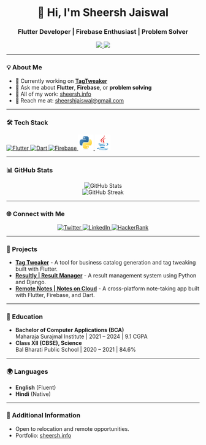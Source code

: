 <h1 align="center">👋 Hi, I'm Sheersh Jaiswal</h1>
<h3 align="center">Flutter Developer | Firebase Enthusiast | Problem Solver</h3>

<p align="center">
  <a href="https://sheersh.info" target="_blank">
    <img src="https://img.shields.io/badge/Portfolio-sheersh.info-purple?style=for-the-badge&logo=firefox-browser" />
  </a>
  <a href="mailto:sheershjaiswal@gmail.com">
    <img src="https://img.shields.io/badge/Email-sheershjaiswal@gmail.com-blue?style=for-the-badge&logo=gmail" />
  </a>
</p>

---

### 💡 About Me

- 🔭 Currently working on [**TagTweaker**](https://github.com/ChromaBeast/tagtweaker)
- 💬 Ask me about **Flutter**, **Firebase**, or **problem solving**
- 📂 All of my work: [sheersh.info](https://sheersh.info)
- 📧 Reach me at: sheershjaiswal@gmail.com

---

### 🛠️ Tech Stack

<p align="left">
  <a href="https://flutter.dev" target="_blank">
    <img src="https://www.vectorlogo.zone/logos/flutterio/flutterio-icon.svg" alt="Flutter" width="40" height="40"/>
  </a>
  <a href="https://dart.dev" target="_blank">
    <img src="https://www.vectorlogo.zone/logos/dartlang/dartlang-icon.svg" alt="Dart" width="40" height="40"/>
  </a>
  <a href="https://firebase.google.com/" target="_blank">
    <img src="https://www.vectorlogo.zone/logos/firebase/firebase-icon.svg" alt="Firebase" width="40" height="40"/>
  </a>
  <a href="https://www.python.org" target="_blank">
    <img src="https://raw.githubusercontent.com/devicons/devicon/master/icons/python/python-original.svg" alt="Python" width="40" height="40"/>
  </a>
  <a href="https://www.java.com" target="_blank">
    <img src="https://raw.githubusercontent.com/devicons/devicon/master/icons/java/java-original.svg" alt="Java" width="40" height="40"/>
  </a>
</p>

---

### 📊 GitHub Stats

<p align="center">
  <img src="https://github-readme-stats.vercel.app/api?username=chromabeast&show_icons=true&locale=en&hide=prs&theme=radical" alt="GitHub Stats"/>
  <br>
  <img src="https://github-readme-streak-stats.herokuapp.com/?user=chromabeast&theme=radical" alt="GitHub Streak"/>
</p>

---

### 🌐 Connect with Me

<p align="center">
  <a href="https://twitter.com/sheershjaiswal" target="blank">
    <img src="https://img.shields.io/twitter/follow/sheershjaiswal?logo=twitter&style=for-the-badge" alt="Twitter" />
  </a>
  <a href="https://linkedin.com/in/sheersh-jaiswal" target="blank">
    <img src="https://raw.githubusercontent.com/rahuldkjain/github-profile-readme-generator/master/src/images/icons/Social/linked-in-alt.svg" alt="LinkedIn" height="30" width="40" />
  </a>
  <a href="https://www.hackerrank.com/sheershjaiswal" target="blank">
    <img src="https://raw.githubusercontent.com/rahuldkjain/github-profile-readme-generator/master/src/images/icons/Social/hackerrank.svg" alt="HackerRank" height="30" width="40" />
  </a>
</p>

---

### 🎯 Projects

- [**Tag Tweaker**](https://github.com/ChromaBeast/tagtweaker) - A tool for business catalog generation and tag tweaking built with Flutter.
- [**Resultly | Result Manager**](https://github.com/namansethi13/minor-project) - A result management system using Python and Django.
- [**Remote Notes | Notes on Cloud**](https://play.google.com/store/apps/details?id=com.sheersh.rnotes) - A cross-platform note-taking app built with Flutter, Firebase, and Dart.

---

### 📝 Education

- **Bachelor of Computer Applications (BCA)**  
  Maharaja Surajmal Institute | 2021 – 2024 | 9.1 CGPA
- **Class XII (CBSE), Science**  
  Bal Bharati Public School | 2020 – 2021 | 84.6%

---

### 🌍 Languages

- **English** (Fluent)
- **Hindi** (Native)

---

### 🔗 Additional Information

- Open to relocation and remote opportunities.
- Portfolio: [sheersh.info](https://sheersh.info)


